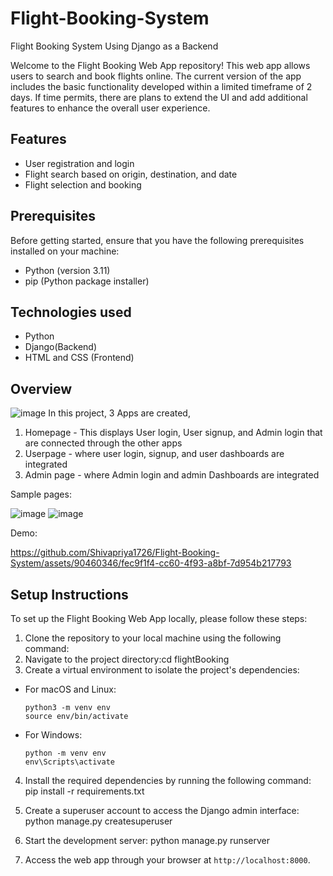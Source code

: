 # Flight-Booking-System
Flight Booking System Using Django as a Backend

Welcome to the Flight Booking Web App repository! This web app allows users to search and book flights online. The current version of the app includes the basic functionality developed within a limited timeframe of 2 days. If time permits, there are plans to extend the UI and add additional features to enhance the overall user experience.

## Features
- User registration and login
- Flight search based on origin, destination, and date
- Flight selection and booking

## Prerequisites
Before getting started, ensure that you have the following prerequisites installed on your machine:
- Python (version 3.11)
- pip (Python package installer)

## Technologies used
- Python
- Django(Backend)
- HTML and CSS (Frontend)

## Overview

![image](https://github.com/Shivapriya1726/Flight-Booking-System/assets/90460346/24a69ae8-7cc8-4463-8c6a-01051b2ec879)
In this project, 3 Apps are created,
1. Homepage - This displays User login, User signup, and Admin login that are connected through the other apps
2. Userpage - where user login, signup, and user dashboards are integrated
3. Admin page - where Admin login and admin Dashboards are integrated

Sample pages:

![image](https://github.com/Shivapriya1726/Flight-Booking-System/assets/90460346/d9ece7fa-6e74-4734-8265-b6fe1e741d0d)
![image](https://github.com/Shivapriya1726/Flight-Booking-System/assets/90460346/f60e018c-8ebc-4517-9c46-955055d95d6b)

Demo:


https://github.com/Shivapriya1726/Flight-Booking-System/assets/90460346/fec9f1f4-cc60-4f93-a8bf-7d954b217793


## Setup Instructions
To set up the Flight Booking Web App locally, please follow these steps:

1. Clone the repository to your local machine using the following command:
2. Navigate to the project directory:cd flightBooking
3. Create a virtual environment to isolate the project's dependencies:
- For macOS and Linux:
  ```
  python3 -m venv env
  source env/bin/activate
  ```
- For Windows:
  ```
  python -m venv env
  env\Scripts\activate
  ```

4. Install the required dependencies by running the following command:
pip install -r requirements.txt

5. Create a superuser account to access the Django admin interface:
python manage.py createsuperuser

6. Start the development server:
python manage.py runserver
7. Access the web app through your browser at `http://localhost:8000`.


